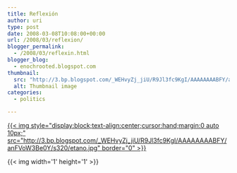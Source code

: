 ```yaml
---
title: Reflexión
author: uri
type: post
date: 2008-03-08T10:08:00+00:00
url: /2008/03/reflexion/
blogger_permalink:
  - /2008/03/reflexin.html
blogger_blog:
  - enochrooted.blogspot.com
thumbnail:
  src: "http://3.bp.blogspot.com/_WEHvyZj_jiU/R9Jl3fc9KgI/AAAAAAAABFY/anFVoW3Be0Y/s320/etano.jpg"
  alt: Thumbnail image
categories:
  - politics

---
```

[{{< img style="display:block;text-align:center;cursor:hand;margin:0 auto 10px;" src="http://3.bp.blogspot.com/_WEHvyZj_jiU/R9Jl3fc9KgI/AAAAAAAABFY/anFVoW3Be0Y/s320/etano.jpg" border="0" >}}][1] 

<div class="blogger-post-footer">
  {{< img width='1' height='1' >}}
</div>

 [1]: http://3.bp.blogspot.com/_WEHvyZj_jiU/R9Jl3fc9KgI/AAAAAAAABFY/anFVoW3Be0Y/s1600-h/etano.jpg